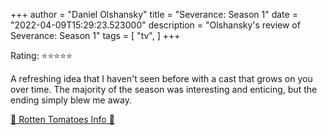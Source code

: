 +++
author = "Daniel Olshansky"
title = "Severance: Season 1"
date = "2022-04-09T15:29:23.523000"
description = "Olshansky's review of Severance: Season 1"
tags = [
    "tv",
]
+++

Rating: ⭐⭐⭐⭐⭐

A refreshing idea that I haven't seen before with a cast that grows on you over time. The majority of the season was interesting and enticing, but the ending simply blew me away.

[🍅 Rotten Tomatoes Info 🍅](https://www.rottentomatoes.com//tv/severance/s01)